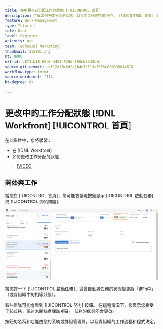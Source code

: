 ```yaml
---
title: 在中更改已分配工作的狀態 [!UICONTROL 首頁]
description: 了解如何更改分配的狀態，以指明工作正在進行中， [!UICONTROL 首頁] 頁面。 了解狀態為何在 [!DNL  Workfront].
feature: Work Management
type: Tutorial
role: User
level: Beginner
activity: use
team: Technical Marketing
thumbnail: 335101.png
kt: 8800
exl-id: c871cb18-65a3-4451-929d-f50cb3544b8d
source-git-commit: adf12d7846d2a1b4c32513a3955c080905044576
workflow-type: tm+mt
source-wordcount: '174'
ht-degree: 0%

---
```


# 更改中的工作分配狀態 [!DNL Workfront] [!UICONTROL 首頁]

在此影片中，您將學習：

* 在 [!DNL  Workfront]
* 如何更改工作分配的狀態

>[!VIDEO](https://video.tv.adobe.com/v/335101/?quality=12)

## 開始與工作

當您在 [!UICONTROL 首頁]，您可能會發現按鈕顯示 [!UICONTROL 啟動任務] 或 [!UICONTROL 開始問題].

![[!DNL Workfront] [!UICONTROL 首頁] 按鈕顯示的頁面 [!UICONTROL 啟動任務].](assets/worker-fundamentals-1.png)

當您按一下 [!UICONTROL 啟動任務]，這會自動將任務的狀態變更為「進行中」（或貴組織中的相等狀態）。

有些團隊可能會看到 [!UICONTROL 努力] 按鈕。 在這種情況下，您表示您接受了該任務，但尚未開始處理該項目。 任務的狀態不會更改。

按鈕的名稱和功能由您的系統或群組管理員，以及貴組織的工作流程和程式決定。

<!---
learn more URLs
--->

